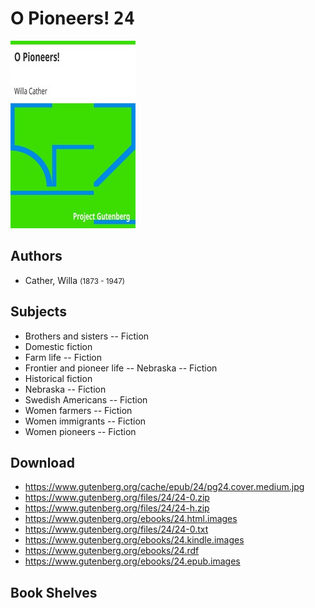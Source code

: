 # O Pioneers! <kbd>24</kbd>

![](./cover.medium.jpg "")

## Authors


 - Cather, Willa <small>(1873 - 1947)</small>

## Subjects


 - Brothers and sisters -- Fiction
 - Domestic fiction
 - Farm life -- Fiction
 - Frontier and pioneer life -- Nebraska -- Fiction
 - Historical fiction
 - Nebraska -- Fiction
 - Swedish Americans -- Fiction
 - Women farmers -- Fiction
 - Women immigrants -- Fiction
 - Women pioneers -- Fiction

## Download


 - https://www.gutenberg.org/cache/epub/24/pg24.cover.medium.jpg
 - https://www.gutenberg.org/files/24/24-0.zip
 - https://www.gutenberg.org/files/24/24-h.zip
 - https://www.gutenberg.org/ebooks/24.html.images
 - https://www.gutenberg.org/files/24/24-0.txt
 - https://www.gutenberg.org/ebooks/24.kindle.images
 - https://www.gutenberg.org/ebooks/24.rdf
 - https://www.gutenberg.org/ebooks/24.epub.images

## Book Shelves


